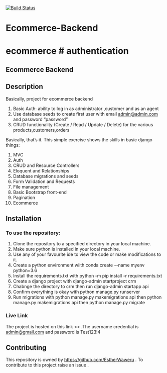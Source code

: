 [![Build Status](https://travis-ci.org/EstherWaweru/Ecommerce-Backend.svg?branch=master)](https://travis-ci.org/EstherWaweru/Ecommerce-Backend)
# Ecommerce-Backend
# ecommerce # authentication 
## Ecommerce Backend



## Description
Basically, project for ecommerce backend
1. Basic Auth: ability to log in as administrator ,customer and as an agent
2. Use database seeds to create first user with email admin@admin.com and password “password”
3. CRUD functionality (Create / Read / Update / Delete) for the various products,customers,orders
   


Basically, that’s it. This simple exercise  shows the skills in basic django things:
1. MVC
2. Auth
3. CRUD and Resource Controllers
4. Eloquent and Relationships
5. Database migrations and seeds
6. Form Validation and Requests
7. File management
8. Basic Bootstrap front-end
9. Pagination
10. Ecommerce

## Installation
### To use the repository:
1. Clone the repository to a specified directory in your local machine.
2. Make sure python is installed in your local machine.
3. Use any of your favourite ide to view the code or make modifications to it.
4. Create a python environment wiith conda create --name myenv python=3.6
5. Install the requirements.txt with python -m pip install -r requirements.txt
6. Create a django project with django-admin startproject crm
7. Chabnge the directory to crm then run django-admin startapp api
8. Confirm everything is okay with python manage.py runserver
9. Run migrations with python manage.py makemigrations api then python manage.py makemigrations api then python manage.py migrate

### Live Link
The project is hosted on this link <> .The username credential is admin@gmail.com and password is Test123!4

## Contributing
This repository is owned by <https://github.com/EstherWaweru> . To contribute to this project raise an issue .

